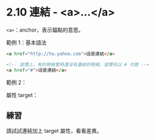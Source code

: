 # 2.10 連結 - &lt;a&gt;...&lt;/a&gt;

`<a>`：anchor，表示錨點的意思。

範例 1：基本語法

```html
<a href="http://tw.yahoo.com">這是連結</a>

<!-- 習慣上，有的時候暫時還沒有連結的時候，習慣先以 # 代替 -->
<a href="#">這是連結</a>
```

範例 2：

屬性 target：

## 練習

請試試連結加上 target 屬性，看看差異。

